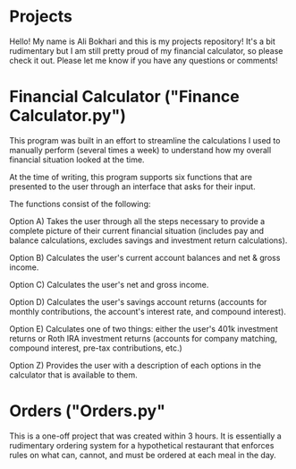 # Projects
Hello! My name is Ali Bokhari and this is my projects repository! It's a bit rudimentary but I am still pretty proud of my financial calculator, so please check it out. 
Please let me know if you have any questions or comments!

# Financial Calculator ("Finance Calculator.py")
  This program was built in an effort to streamline the calculations I used to manually perform (several times a week) to understand how my overall financial situation looked at the time.
  
  At the time of writing, this program supports six functions that are presented to the user through an interface that asks for their input. 
  
  The functions consist of the following:
  
  Option A) Takes the user through all the steps necessary to provide a complete picture of their current financial situation (includes pay and balance calculations, excludes savings and investment return calculations).
  
  Option B) Calculates the user's current account balances and net & gross income.
  
  Option C) Calculates the user's net and gross income.
  
  Option D) Calculates the user's savings account returns (accounts for monthly contributions, the account's interest rate, and compound interest).
  
  Option E) Calculates one of two things: either the user's 401k investment returns or Roth IRA investment returns (accounts for company matching, compound interest, pre-tax contributions, etc.) 
  
  Option Z) Provides the user with a description of each options in the calculator that is available to them.
  
  

# Orders ("Orders.py"
  This is a one-off project that was created within 3 hours. It is essentially a rudimentary ordering system for a hypothetical restaurant that enforces rules on what can, cannot, and must be ordered at each meal in the day.

